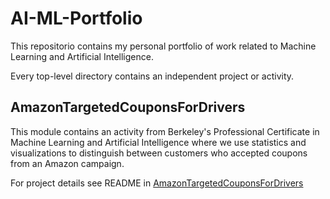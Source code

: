 # AI-ML-Portfolio

This repositorio contains my personal portfolio of work related to Machine Learning and Artificial Intelligence.

Every top-level directory contains an independent project or activity.

## AmazonTargetedCouponsForDrivers

This module contains an activity from Berkeley's Professional Certificate in Machine Learning and Artificial Intelligence where we use statistics and visualizations to distinguish between customers who accepted coupons from an Amazon campaign.

For project details see README in [AmazonTargetedCouponsForDrivers](AmazonTargetedCouponsForDrivers/)
